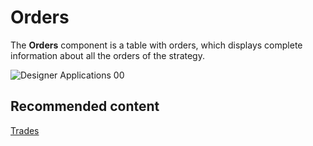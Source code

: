 # Orders

The **Orders** component is a table with orders, which displays complete information about all the orders of the strategy. 

![Designer Applications 00](~/images/Designer_Applications_00.png)

## Recommended content

[Trades](Designer_Trades.md)
